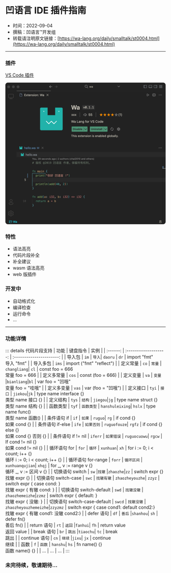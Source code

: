 # 凹语言 IDE 插件指南

- 时间：2022-09-04
- 撰稿：凹语言™开发组
- 转载请注明原文链接：[https://wa-lang.org/daily/smalltalk/st0004.html](https://wa-lang.org/daily/smalltalk/st0004.html)

---

### 插件

[VS Code 插件](https://marketplace.visualstudio.com/items?itemName=xxxDeveloper.vscode-wa)

![](/st0004.png)

### 特性

 - 语法高亮
 - 代码片段补全
 - 补全建议
 - wasm 语法高亮
 - web 版插件

### 开发中
- 自动格式化
- 编译检查
- 运行命令
- ...

---

### 功能详情

::: details 代码片段支持
|   功能   | 键盘指令  |           实例           |
| :------: | :-------------------: | :----------------------: |
|  导入包  | `im` \| `导入`\| `daoru` \| `dr` |       import "fmt" <br />导入 "fmt"       |
| 导入多包 |         `ims`         | import ("fmt" "reflect") |
| 定义常量 |  `co` \| `常量` \| `changliang`\| `cl`  | const foo = 666<br />常量 foo = 666 |
| 定义多常量 | `cos` | const (foo = 666) |
| 定义变量 | `va` \| `变量` \|`bianliang`\|`bl` | var foo = "凹哦"<br />变量 foo = "哇哦" |
| 定义多变量 | `vas` | var (foo = "凹哦") |
| 定义接口 | `tyi` \| `接口` \| `jiekou`\|`jk` | type name interface {}<br />类型 name 接口 {} |
| 定义结构 | `tys` \| `结构` \| `jiegou`\|`jg` | type name struct {}<br />类型 name 结构 {} |
| 函数类型 | `tyf` \| `函数类型` \| `hanshuleixing`\| `hslx` | type name func()<br />类型 name 函数() |
| 条件语句 if | `if` \| `如果` \| `ruguo`\| `rg` | if cond {}<br />如果 cond {} |
| 条件语句 if-else | `ife` \| `如果否则` \| `ruguofouze`\| `rgfz` | if cond {} else {}<br />如果 cond {} 否则 {} |
| 条件语句 if != nil | `iferr` \| `如果错误` \| `ruguocuowu`\| `rgcw` | If cond != nil {}<br />如果 cond != nil {} |
| 循环语句 for | `for` \| `循环` \| `xunhuan`\| `xh` | for i := 0; i < count; i++ {}<br />循环 i := 0; i < count; i++ {} |
| 循环语句 for-range | `forr` \| `循环区间` \| `xunhuanqujian`\| `xhqj` | for _, v := range v {}<br />循环 _, v := 区间 v {} |
| 切换语句 switch | `sw` \|`找辙` \|`zhaozhe`\|`zz` | switch expr {}<br />找辙 expr {} |
| 切换语句 switch-case | `swc` \| `找辙有辙` \| `zhaozheyouzhe`\| `zzyz` | switch expr { case cond: }<br />找辙 expr { 有辙 cond: } |
| 切换语句 switch-default | `swd` \| `找辙没辙` \| `zhaozhemeizhe`\|`zzmz` | switch expr { default: }<br />找辙 expr { 没辙: } |
| 切换语句 switch-case-default | `swcd` \| `找辙没辙` \| `zhaozheyouzhemeizhe`\|`zzyzmz` | switch expr { case cond1: default cond2:}<br />找辙 expr { 有辙 cond1: 没辙 cond2:} |
| defer 语句 | `df` \| `善后` \|`shanhou`\| `sh` | defer fn()<br />善后 fn() |
| return 语句 | `rt` \| `返回` \|`fanhui`\| `fh` | return value<br />返回 value |
| break 语句 | `br` \| `跳出` \|`tiaochu`\| `tc` | break<br />跳出 |
| continue 语句 | `cn` \| `继续` \|`jixu`\| `jx` | continue<br />继续 |
| 函数 | `f` \| `函数` \| `hanshu`\| `hs` | fn name()  {}<br />函数 name()  {} |
| ... | ... | ... |
:::

### 未完待续，敬请期待...
